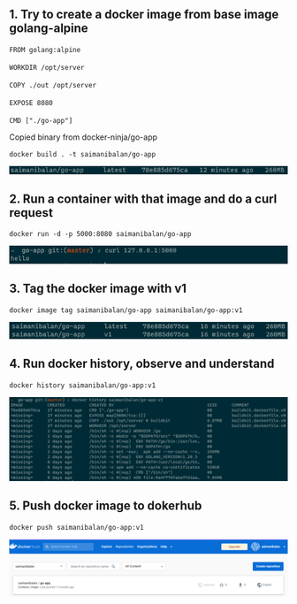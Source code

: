 ## 1. Try to create a docker image from base image golang-alpine

```
FROM golang:alpine

WORKDIR /opt/server

COPY ./out /opt/server

EXPOSE 8080

CMD ["./go-app"]

```

Copied binary from docker-ninja/go-app

```
docker build . -t saimanibalan/go-app
```

![](./Assignment2-task1.png)

## 2. Run a container with that image and do a curl request

```
docker run -d -p 5000:8080 saimanibalan/go-app
```

![](./Assignment2-task2.png)

## 3. Tag the docker image with v1

```
docker image tag saimanibalan/go-app saimanibalan/go-app:v1
```

![](./Assignment2-task3.png)

## 4. Run docker history, observe and understand

```
docker history saimanibalan/go-app:v1
```

![](./Assignment2-task4.png)

## 5. Push docker image to dokerhub

```
docker push saimanibalan/go-app:v1
```

![](./Assignment2-task5.png)
